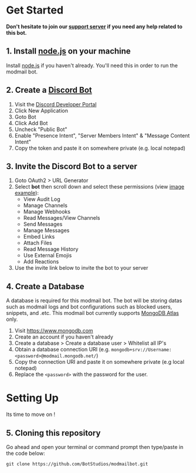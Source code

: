 # Get Started
**Don't hesitate to join our [support server](https://discord.com/invite/2JcXU8uJKY) if you need any help related to this bot.**

## 1. Install [node.js](https://nodejs.org) on your machine
Install [node.js](https://nodejs.org) if you haven't already. You'll need this in order to run the modmail bot.

## 2. Create a [Discord Bot](https://discord.com/developers/applications)
  1. Visit the [Discord Developer Portal](https://discord.com/developers/applications) 
  2. Click New Application 
  3. Goto Bot
  4. Click Add Bot
  5. Uncheck "Public Bot"
  5. Enable "Presence Intent", "Server Members Intent" & "Message Content Intent"
  6. Copy the token and paste it on somewhere private (e.g. local notepad)

## 3. Invite the Discord Bot to a server
  1. Goto OAuth2 > URL Generator 
  2. Select **bot** then scroll down and select these permissions (view [image example](https://user-images.githubusercontent.com/91641514/146574207-50080821-2303-40ab-bdff-d5ef98ff40e5.png)):
     - View Audit Log
     - Manage Channels
     - Manage Webhooks
     - Read Messages/View Channels
     - Send Messages
     - Manage Messages
     - Embed Links
     - Attach Files
     - Read Message History
     - Use External Emojis
     - Add Reactions
  3. Use the invite link below to invite the bot to your server

## 4. Create a Database
A database is required for this modmail bot. The bot will be storing datas such as modmail logs and bot configurations such as blocked users, snippets, and .etc. This modmail bot currently supports [MongoDB Atlas](https://www.mongodb.com) only.
  1. Visit https://www.mongodb.com
  2. Create an account if you haven't already
  3. Create a database > Create a database user > Whitelist all IP's
  4. Obtain a database connection URI (e.g. `mongodb+srv://Username:<password>@modmail.mongodb.net/`)
  5. Copy the connection URI and paste it on somewhere private (e.g local notepad)
  6. Replace the `<password>` with the password for the user.

# Setting Up
Its time to move on !

## 5. Cloning this repository
Go ahead and open your terminal or command prompt then type/paste in the code below:
```
git clone https://github.com/BotStudios/modmailbot.git
```


  